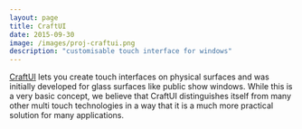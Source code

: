 ```yaml
---
layout: page
title: CraftUI
date: 2015-09-30
image: /images/proj-craftui.png
description: "customisable touch interface for windows"
---
```


[CraftUI](https://doebi.github.io/craftui/) lets you create touch interfaces on physical surfaces and was initially developed for glass surfaces like public show windows. While this is a very basic concept, we believe that CraftUI distinguishes itself from many other multi touch technologies in a way that it is a much more practical solution for many applications.


